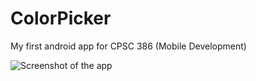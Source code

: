 # ColorPicker
My first android app for CPSC 386 (Mobile Development)

![Screenshot of the app](https://i.imgur.com/lRWHdm0.jpg)
